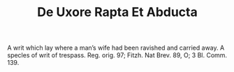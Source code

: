 ---
title: De Uxore Rapta Et Abducta
letter: D
permalink: "/definitions/bld-de-uxore-rapta-et-abducta.html"
body: A writ which lay where a man’s wife had been ravished and carried away. A specles
  of writ of trespass. Reg. orig. 97; Fitzh. Nat Brev. 89, O; 3 Bl. Comm. 139.
published_at: '2018-07-07'
source: Black's Law Dictionary 2nd Ed (1910)
layout: post
---